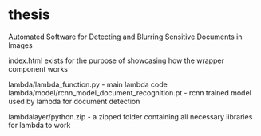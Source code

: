 # thesis
Automated Software for Detecting and Blurring Sensitive Documents in Images

index.html exists for the purpose of showcasing how the wrapper component works

lambda/lambda_function.py - main lambda code
lambda/model/rcnn_model_document_recognition.pt - rcnn trained model used by lambda for document detection

lambdalayer/python.zip - a zipped folder containing all necessary libraries for lambda to work
